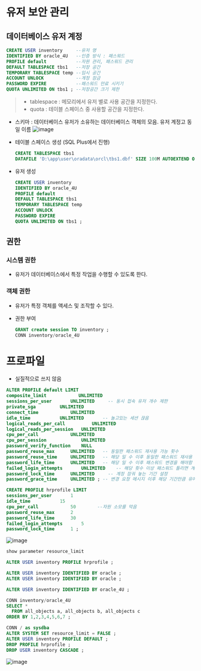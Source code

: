# 유저 보안 관리
## 데이터베이스 유저 계정
```sql
CREATE USER inventory     --유저 명
IDENTIFIED BY oracle_4U   --인증 방식 : 패스워드
PROFILE default           --자원 관리, 패스워드 관리
DEFAULT TABLESPACE tbs1   --저장 공간 
TEMPORARY TABLESPACE temp --임시 공간
ACCOUNT UNLOCK            --계정 잠금
PASSWORD EXPIRE           --패스워드 만료 시키기
QUOTA UNLIMITED ON tbs1 ; --저장공간 크기 제한
```
> * tablespace : 메모리에서 유저 별로 사용 공간을 지정한다.
> * quota : 테이블 스페이스 중 사용할 공간을 지정한다.

* 스키마 : 데이터베이스 유저가 소유하는 데이터베이스 객체의 모음. 유저 계정고 동일 이름
  ![image](https://user-images.githubusercontent.com/79209568/115949310-32c81d00-a50f-11eb-822b-8c5c0fd032f6.png)

* 테이블 스페이스 생성 (SQL Plus에서 진행)
  ```sql
  CREATE TABLESPACE tbs1
  DATAFILE 'D:\app\user\oradata\orcl\tbs1.dbf' SIZE 100M AUTOEXTEND ON NEXT 10M MAXSIZE 1G ;
  ```
* 유저 생성
  ```sql
  CREATE USER inventory 
  IDENTIFIED BY oracle_4U 
  PROFILE default 
  DEFAULT TABLESPACE tbs1
  TEMPORARY TABLESPACE temp 
  ACCOUNT UNLOCK 
  PASSWORD EXPIRE 
  QUOTA UNLIMITED ON tbs1 ; 
  ```
  
## 권한
### 시스템 권한
- 유저가 데이터베이스에서 특정 작업을 수행할 수 있도록 한다.
### 객체 권한
- 유저가 특정 객체를 액세스 및 조작할 수 있다.

* 권한 부여
  ```sql
  GRANT create session TO inventory ; 
  CONN inventory/oracle_4U
  ```
  
# 프로파일
* 실질적으로 쓰지 않음
```sql
ALTER PROFILE default LIMIT 
composite_limit		       UNLIMITED
sessions_per_user		UNLIMITED     -- 동시 접속 유저 개수 제한
private_sga			UNLIMITED
connect_time			UNLIMITED
idle_time			UNLIMITED       -- 놀고있는 세션 끊음
logical_reads_per_call	        UNLIMITED
logical_reads_per_session	UNLIMITED
cpu_per_call			UNLIMITED         
cpu_per_session		        UNLIMITED
password_verify_function	NULL
password_reuse_max		UNLIMITED   -- 동일한 패스워드 재사용 가능 횟수
password_reuse_time		UNLIMITED   -- 해당 일 수 이후 동일한 패스워드 재사용 가능 
password_life_time		UNLIMITED   -- 해당 일 수 이후 패스워드 변경을 해야함
failed_login_attempts		UNLIMITED    -- 해당 횟수 이상 패스워드 틀리면 계정이 잠김
password_lock_time		UNLIMITED     -- 계정 잠궈 놓는 기간 설정
password_grace_time		UNLIMITED ; -- 변경 요청 메시지 이후 해당 기간만큼 유예기간을 줌

CREATE PROFILE hrprofile LIMIT 
sessions_per_user		1
idle_time			15
cpu_per_call			50        --자원 소모를 막음
password_reuse_max		2
password_life_time		30
failed_login_attempts		5
password_lock_time		1 ; 
```
![image](https://user-images.githubusercontent.com/79209568/115950895-e4b81700-a518-11eb-9029-4d8234357ad1.png)

```sql
show parameter resource_limit

ALTER USER inventory PROFILE hrprofile ; 

ALTER USER inventory IDENTIFIED BY oracle ;
ALTER USER inventory IDENTIFIED BY oracle ;

ALTER USER inventory IDENTIFIED BY oracle_4U ;

CONN inventory/oracle_4U
SELECT * 
  FROM all_objects a, all_objects b, all_objects c 
ORDER BY 1,2,3,4,5,6,7 ; 

CONN / as sysdba
ALTER SYSTEM SET resource_limit = FALSE ;
ALTER USER inventory PROFILE DEFAULT ; 
DROP PROFILE hrprofile ;
DROP USER inventory CASCADE ; 
```
![image](https://user-images.githubusercontent.com/79209568/115950907-f5688d00-a518-11eb-914e-e5e70adf430a.png)
